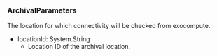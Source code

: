 ### ArchivalParameters
The location for which connectivity will be checked from exocompute.

- locationId: System.String
  - Location ID of the archival location.
